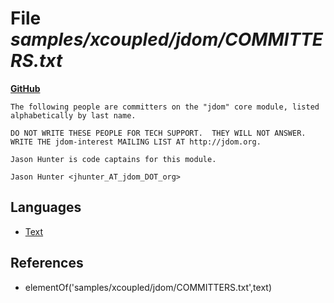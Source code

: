 # File _samples/xcoupled/jdom/COMMITTERS.txt_
**[GitHub](https://github.com/softlang/yas/blob/master/samples/xcoupled/jdom/COMMITTERS.txt)**
```
The following people are committers on the "jdom" core module, listed
alphabetically by last name.

DO NOT WRITE THESE PEOPLE FOR TECH SUPPORT.  THEY WILL NOT ANSWER.
WRITE THE jdom-interest MAILING LIST AT http://jdom.org.

Jason Hunter is code captains for this module.

Jason Hunter <jhunter_AT_jdom_DOT_org>

```

## Languages
* [Text](../languages/Text.md)

## References
* elementOf('samples/xcoupled/jdom/COMMITTERS.txt',text)
